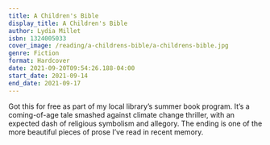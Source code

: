 ```yaml
---
title: A Children's Bible
display_title: A Children's Bible
author: Lydia Millet
isbn: 1324005033
cover_image: /reading/a-childrens-bible/a-childrens-bible.jpg
genre: Fiction
format: Hardcover
date: 2021-09-20T09:54:26.188-04:00
start_date: 2021-09-14
end_date: 2021-09-17
---
```


Got this for free as part of my local library’s summer book program. It’s a coming-of-age tale smashed against climate change thriller, with an expected dash of religious symbolism and allegory. The ending is one of the more beautiful pieces of prose I’ve read in recent memory.